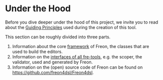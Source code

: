 # Under the Hood

Before you dive deeper under the hood of this project, we invite you to read about the
[Guiding Principles](/Background) used during the creation of this tool.

This section can be roughly divided into three parts.

1. Information about the core [framework](/Documentation/Under_the_Hood/Editor_Framework) of Freon, the classes that
   are used to build the editors.
2. Information on the [interfaces of all fre-tools](/Documentation/Under_the_Hood/FreTool_Interfaces), e.g. the scoper, the validator,
   used and generated by Freon.
3. Information on the (open) source code of Freon can
   be found on <a href="https://github.com/freon4dsl/Freon4dsl" target="_blank">https://github.com/freon4dsl/Freon4dsl</a>.
